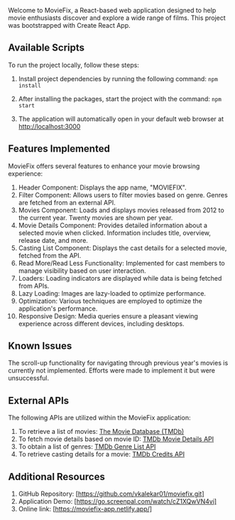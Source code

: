 Welcome to MovieFix, a React-based web application designed to help movie enthusiasts discover and explore a wide range of films. This project was bootstrapped with Create React App.

## Available Scripts

To run the project locally, follow these steps:

1. Install project dependencies by running the following command:
   `npm install`

2. After installing the packages, start the project with the command:
   `npm start`

3. The application will automatically open in your default web browser at [http://localhost:3000](http://localhost:3000.)

## Features Implemented

MovieFix offers several features to enhance your movie browsing experience:

1. Header Component: Displays the app name, "MOVIEFIX".
2. Filter Component: Allows users to filter movies based on genre. Genres are fetched from an external API.
3. Movies Component: Loads and displays movies released from 2012 to the current year. Twenty movies are shown per year.
4. Movie Details Component: Provides detailed information about a selected movie when clicked. Information includes title, overview, release date, and more.
5. Casting List Component: Displays the cast details for a selected movie, fetched from the API.
6. Read More/Read Less Functionality: Implemented for cast members to manage visibility based on user interaction.
7. Loaders: Loading indicators are displayed while data is being fetched from APIs.
8. Lazy Loading: Images are lazy-loaded to optimize performance.
9. Optimization: Various techniques are employed to optimize the application's performance.
10. Responsive Design: Media queries ensure a pleasant viewing experience across different devices, including desktops.

## Known Issues

The scroll-up functionality for navigating through previous year's movies is currently not implemented. Efforts were made to implement it but were unsuccessful.

## External APIs

The following APIs are utilized within the MovieFix application:

1. To retrieve a list of movies: [The Movie Database (TMDb)](https://api.themoviedb.org/3/discover/movie)
2. To fetch movie details based on movie ID: [TMDb Movie Details API](https://api.themoviedb.org/3/movie/{movie_id})
3. To obtain a list of genres: [TMDb Genre List API](https://api.themoviedb.org/3/genre/movie/list)
4. To retrieve casting details for a movie: [TMDb Credits API](https://api.themoviedb.org/3/movie/{movie_id}/credits)

## Additional Resources

1. GitHub Repository: [https://github.com/vkalekar01/moviefix.git]
2. Application Demo: [https://go.screenpal.com/watch/cZ1XQwVN4vi]
3. Online link: [https://moviefix-app.netlify.app/]
